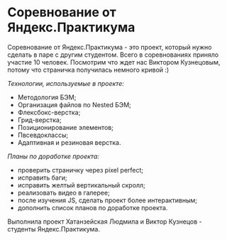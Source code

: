 # Соревнование от Яндекс.Практикума

Соревнование от Яндекс.Практикума - это проект, который нужно сделать в паре с другим студентом. Всего в соревнованиях приняло участие 10 человек. Посмотрим что ждет нас Виктором Кузнецовым, потому что страничка получилась немного кривой :)

*Технологии, используемые в проекте:*
* Методология БЭМ;
* Организация файлов по Nested БЭМ;
* Флексбокс-верстка;
* Грид-верстка;
* Позиционирование элементов;
* Пвсевдоклассы;
* Адаптивная и резиновая верстка.


*Планы по доработке проекта:*
* проверить страничку через pixel perfect;
* исправить баги;
* исправить желтый вертикальный скролл;
* реализовать видео в галерее;
* после изучения JS, сделать проект более интерактивным;
* дополнить список планов по доработке проекта.

Выполнила проект Хатанзейская Людмила и Виктор Кузнецов - студенты Яндекс.Практикума.
